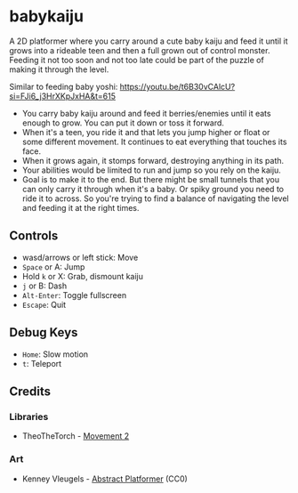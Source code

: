 # babykaiju


A 2D platformer where you carry around a cute baby kaiju and feed it until it
grows into a rideable teen and then a full grown out of control monster.
Feeding it not too soon and not too late could be part of the puzzle of making
it through the level.

Similar to feeding baby yoshi: https://youtu.be/t6B30vCAlcU?si=FJi6_j3HrXKpJxHA&t=615


* You carry baby kaiju around and feed it berries/enemies until it eats enough
  to grow. You can put it down or toss it forward.
* When it's a teen, you ride it and that lets you jump higher or float or some
  different movement. It continues to eat everything that touches its face.
* When it grows again, it stomps forward, destroying anything in its path.
* Your abilities would be limited to run and jump so you rely on the kaiju.
* Goal is to make it to the end. But there might be small tunnels that you can
  only carry it through when it's a baby. Or spiky ground you need to ride it
  to across. So you're trying to find a balance of navigating the level and
  feeding it at the right times.


## Controls

* wasd/arrows or left stick: Move
* `Space` or A: Jump
* Hold `k` or X: Grab, dismount kaiju
* `j` or B: Dash
* `Alt-Enter`: Toggle fullscreen
* `Escape`: Quit

## Debug Keys

* `Home`: Slow motion
* `t`: Teleport

## Credits

### Libraries

* TheoTheTorch - [Movement 2](https://github.com/TheoTheTorch/MOVEMENT-2)

### Art

* Kenney Vleugels - [Abstract Platformer](https://kenney.nl/assets/abstract-platformer) (CC0)
